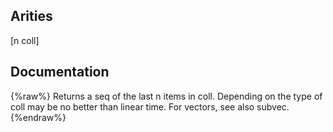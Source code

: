 ## Arities
[n coll]

## Documentation
{%raw%}
Returns a seq of the last n items in coll.  Depending on the type
  of coll may be no better than linear time.  For vectors, see also subvec.
{%endraw%}
